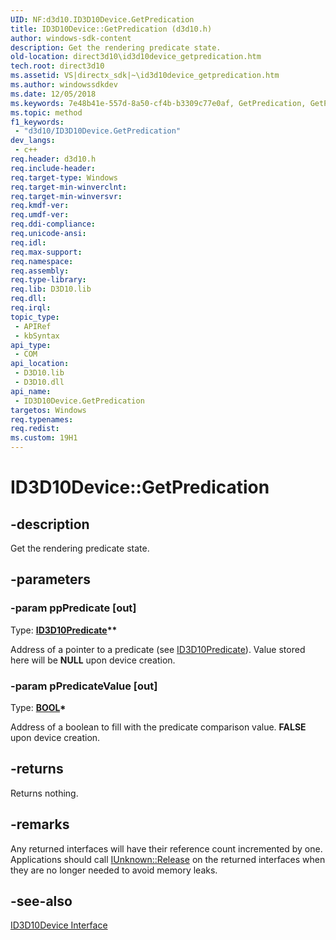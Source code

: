```yaml
---
UID: NF:d3d10.ID3D10Device.GetPredication
title: ID3D10Device::GetPredication (d3d10.h)
author: windows-sdk-content
description: Get the rendering predicate state.
old-location: direct3d10\id3d10device_getpredication.htm
tech.root: direct3d10
ms.assetid: VS|directx_sdk|~\id3d10device_getpredication.htm
ms.author: windowssdkdev
ms.date: 12/05/2018
ms.keywords: 7e48b41e-557d-8a50-cf4b-b3309c77e0af, GetPredication, GetPredication method [Direct3D 10], GetPredication method [Direct3D 10],ID3D10Device interface, ID3D10Device interface [Direct3D 10],GetPredication method, ID3D10Device.GetPredication, ID3D10Device::GetPredication, d3d10/ID3D10Device::GetPredication, direct3d10.id3d10device_getpredication
ms.topic: method
f1_keywords: 
 - "d3d10/ID3D10Device.GetPredication"
dev_langs:
 - c++
req.header: d3d10.h
req.include-header: 
req.target-type: Windows
req.target-min-winverclnt: 
req.target-min-winversvr: 
req.kmdf-ver: 
req.umdf-ver: 
req.ddi-compliance: 
req.unicode-ansi: 
req.idl: 
req.max-support: 
req.namespace: 
req.assembly: 
req.type-library: 
req.lib: D3D10.lib
req.dll: 
req.irql: 
topic_type:
 - APIRef
 - kbSyntax
api_type:
 - COM
api_location:
 - D3D10.lib
 - D3D10.dll
api_name:
 - ID3D10Device.GetPredication
targetos: Windows
req.typenames: 
req.redist: 
ms.custom: 19H1
---
```


# ID3D10Device::GetPredication


## -description


Get the rendering predicate state.


## -parameters




### -param ppPredicate [out]

Type: <b><a href="https://docs.microsoft.com/windows/desktop/api/d3d10/nn-d3d10-id3d10predicate">ID3D10Predicate</a>**</b>

Address of a pointer to a predicate (see <a href="https://docs.microsoft.com/windows/desktop/api/d3d10/nn-d3d10-id3d10predicate">ID3D10Predicate</a>). Value stored here will be <b>NULL</b> upon device creation.


### -param pPredicateValue [out]

Type: <b><a href="https://docs.microsoft.com/windows/desktop/WinProg/windows-data-types">BOOL</a>*</b>

Address of a boolean to fill with the predicate comparison value. <b>FALSE</b> upon device creation.


## -returns



Returns nothing.




## -remarks



Any returned interfaces will have their reference count incremented by one. Applications should call <a href="https://docs.microsoft.com/windows/desktop/api/unknwn/nf-unknwn-iunknown-release">IUnknown::Release</a> on the returned interfaces when they are no longer needed to avoid memory leaks.




## -see-also




<a href="https://docs.microsoft.com/windows/desktop/api/d3d10/nn-d3d10-id3d10device">ID3D10Device Interface</a>
 

 

